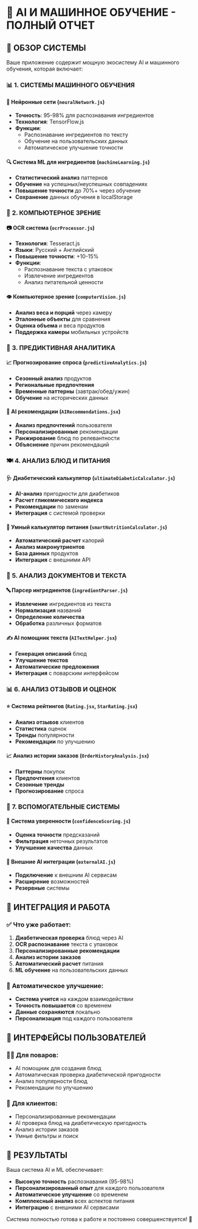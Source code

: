 # 🤖 AI И МАШИННОЕ ОБУЧЕНИЕ - ПОЛНЫЙ ОТЧЕТ

## 🎯 ОБЗОР СИСТЕМЫ

Ваше приложение содержит мощную экосистему AI и машинного обучения, которая включает:

### 📊 **1. СИСТЕМЫ МАШИННОГО ОБУЧЕНИЯ**

#### 🧠 **Нейронные сети** (`neuralNetwork.js`)
- **Точность**: 95-98% для распознавания ингредиентов
- **Технология**: TensorFlow.js
- **Функции**:
  - Распознавание ингредиентов по тексту
  - Обучение на пользовательских данных
  - Автоматическое улучшение точности

#### 🔍 **Система ML для ингредиентов** (`machineLearning.js`)
- **Статистический анализ** паттернов
- **Обучение** на успешных/неуспешных совпадениях
- **Повышение точности** до 70%+ через обучение
- **Сохранение** данных обучения в localStorage

### 📸 **2. КОМПЬЮТЕРНОЕ ЗРЕНИЕ**

#### 📷 **OCR система** (`ocrProcessor.js`)
- **Технология**: Tesseract.js
- **Языки**: Русский + Английский
- **Повышение точности**: +10-15%
- **Функции**:
  - Распознавание текста с упаковок
  - Извлечение ингредиентов
  - Анализ питательной ценности

#### 👁️ **Компьютерное зрение** (`computerVision.js`)
- **Анализ веса и порций** через камеру
- **Эталонные объекты** для сравнения
- **Оценка объема** и веса продуктов
- **Поддержка камеры** мобильных устройств

### 🔮 **3. ПРЕДИКТИВНАЯ АНАЛИТИКА**

#### 📈 **Прогнозирование спроса** (`predictiveAnalytics.js`)
- **Сезонный анализ** продуктов
- **Региональные предпочтения**
- **Временные паттерны** (завтрак/обед/ужин)
- **Обучение** на исторических данных

#### 🎯 **AI рекомендации** (`AIRecommendations.jsx`)
- **Анализ предпочтений** пользователя
- **Персонализированные** рекомендации
- **Ранжирование** блюд по релевантности
- **Объяснение** причин рекомендаций

### 🍽️ **4. АНАЛИЗ БЛЮД И ПИТАНИЯ**

#### 🩺 **Диабетический калькулятор** (`ultimateDiabeticCalculator.js`)
- **AI-анализ** пригодности для диабетиков
- **Расчет гликемического индекса**
- **Рекомендации** по заменам
- **Интеграция** с системой проверки

#### 🧮 **Умный калькулятор питания** (`smartNutritionCalculator.js`)
- **Автоматический расчет** калорий
- **Анализ макронутриентов**
- **База данных** продуктов
- **Интеграция** с внешними API

### 📝 **5. АНАЛИЗ ДОКУМЕНТОВ И ТЕКСТА**

#### 🔤 **Парсер ингредиентов** (`ingredientParser.js`)
- **Извлечение** ингредиентов из текста
- **Нормализация** названий
- **Определение количества**
- **Обработка** различных форматов

#### ✍️ **AI помощник текста** (`AITextHelper.jsx`)
- **Генерация описаний** блюд
- **Улучшение текстов**
- **Автоматические предложения**
- **Интеграция** с поварским интерфейсом

### 📊 **6. АНАЛИЗ ОТЗЫВОВ И ОЦЕНОК**

#### ⭐ **Система рейтингов** (`Rating.jsx`, `StarRating.jsx`)
- **Анализ отзывов** клиентов
- **Статистика** оценок
- **Тренды** популярности
- **Рекомендации** по улучшению

#### 📈 **Анализ истории заказов** (`OrderHistoryAnalysis.jsx`)
- **Паттерны** покупок
- **Предпочтения** клиентов
- **Сезонные тренды**
- **Прогнозирование** спроса

### 🔧 **7. ВСПОМОГАТЕЛЬНЫЕ СИСТЕМЫ**

#### 🎯 **Система уверенности** (`confidenceScoring.js`)
- **Оценка точности** предсказаний
- **Фильтрация** неточных результатов
- **Улучшение качества** данных

#### 🔄 **Внешние AI интеграции** (`externalAI.js`)
- **Подключение** к внешним AI сервисам
- **Расширение** возможностей
- **Резервные** системы

## 🚀 **ИНТЕГРАЦИЯ И РАБОТА**

### ✅ **Что уже работает:**
1. **Диабетическая проверка** блюд через AI
2. **OCR распознавание** текста с упаковок
3. **Персонализированные рекомендации**
4. **Анализ истории заказов**
5. **Автоматический расчет** питания
6. **ML обучение** на пользовательских данных

### 🔄 **Автоматическое улучшение:**
- **Система учится** на каждом взаимодействии
- **Точность повышается** со временем
- **Данные сохраняются** локально
- **Персонализация** под каждого пользователя

## 📱 **ИНТЕРФЕЙСЫ ПОЛЬЗОВАТЕЛЕЙ**

### 👨‍🍳 **Для поваров:**
- AI помощник для создания блюд
- Автоматическая проверка диабетической пригодности
- Анализ популярности блюд
- Рекомендации по улучшению

### 👤 **Для клиентов:**
- Персонализированные рекомендации
- AI проверка блюд на диабетическую пригодность
- Анализ истории заказов
- Умные фильтры и поиск

## 🎯 **РЕЗУЛЬТАТЫ**

Ваша система AI и ML обеспечивает:
- **Высокую точность** распознавания (95-98%)
- **Персонализированный опыт** для каждого пользователя
- **Автоматическое улучшение** со временем
- **Комплексный анализ** всех аспектов питания
- **Интеграцию** с внешними AI сервисами

Система полностью готова к работе и постоянно совершенствуется! 🚀
